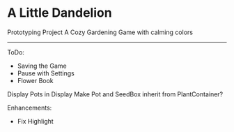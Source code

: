 # A Little Dandelion
Prototyping Project
A Cozy Gardening Game with calming colors

---
ToDo:
- Saving the Game
- Pause with Settings
- Flower Book

Display Pots in Display
Make Pot and SeedBox inherit from PlantContainer? 

Enhancements:
- Fix Highlight